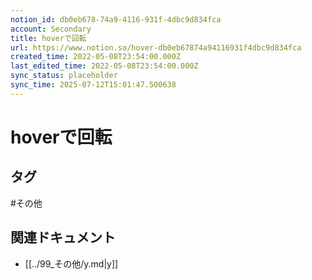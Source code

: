 ```yaml
---
notion_id: db0eb678-74a9-4116-931f-4dbc9d834fca
account: Secondary
title: hoverで回転
url: https://www.notion.so/hover-db0eb67874a94116931f4dbc9d834fca
created_time: 2022-05-08T23:54:00.000Z
last_edited_time: 2022-05-08T23:54:00.000Z
sync_status: placeholder
sync_time: 2025-07-12T15:01:47.500638
---
```

# hoverで回転


## タグ

#その他 

## 関連ドキュメント

- [[../99_その他/y.md|y]]
